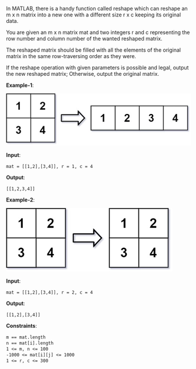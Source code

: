 In MATLAB, there is a handy function called reshape which can reshape an m x n matrix into a new one with a different size r x c keeping its original data.

You are given an m x n matrix mat and two integers r and c representing the row number and column number of the wanted reshaped matrix.

The reshaped matrix should be filled with all the elements of the original matrix in the same row-traversing order as they were.

If the reshape operation with given parameters is possible and legal, output the new reshaped matrix; Otherwise, output the original matrix.


**Example-1**:

![example-1](./reshape1-grid.jpg)

**Input**: 

    mat = [[1,2],[3,4]], r = 1, c = 4

**Output**:

    [[1,2,3,4]]

**Example-2**:

![example-1](./reshape2-grid.jpg)

**Input**: 

    mat = [[1,2],[3,4]], r = 2, c = 4

**Output**: 

    [[1,2],[3,4]]
 

**Constraints**:

    m == mat.length
    n == mat[i].length
    1 <= m, n <= 100
    -1000 <= mat[i][j] <= 1000
    1 <= r, c <= 300

